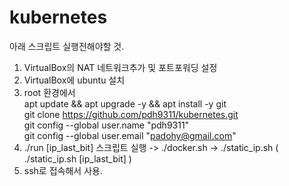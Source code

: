 # kubernetes

아래 스크립트 실행전해야할 것.
1. VirtualBox의 NAT 네트워크추가 및 포트포워딩 설정
2. VirtualBox에 ubuntu 설치
3. root 환경에서 \
	apt update && apt upgrade -y && apt install -y git \
	git clone https://github.com/pdh9311/kubernetes.git \
	git config --global user.name "pdh9311" \
	git config --global user.email "padohy@gmail.com" 
4. ./run [ip_last_bit] 스크립트 실행
	-> ./docker.sh
	-> ./static_ip.sh ( ./static_ip.sh [ip_last_bit] )
7. ssh로 접속해서 사용.
